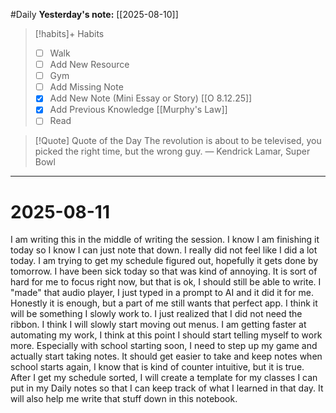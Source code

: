 #Daily
**Yesterday's note:** [[2025-08-10]]

> [!habits]+ Habits 
>- [ ] Walk 
>- [ ] Add New Resource
> - [ ] Gym 
> - [ ] Add Missing Note
> - [x] Add New Note (Mini Essay or Story) [[O 8.12.25]]
> - [x] Add Previous Knowledge [[Murphy's Law]]
> - [ ] Read

> [!Quote]  Quote of the Day
> The revolution is about to be televised, you picked the right time, but the wrong guy.
> — Kendrick Lamar, Super Bowl


<hr>

# 2025-08-11

I am writing this in the middle of writing the session. I know I am finishing it today so I know I can just note that down. I really did not feel like I did a lot today. I am trying to get my schedule figured out, hopefully it gets done by tomorrow. I have been sick today so that was kind of annoying. It is sort of hard for me to focus right now, but that is ok, I should still be able to write. I "made" that audio player, I just typed in a prompt to AI and it did it for me. Honestly it is enough, but a part of me still wants that perfect app. I think it will be something I slowly work to. I just realized that I did not need the ribbon. I think I will slowly start moving out menus. I am getting faster at automating my work, I think at this point I should start telling myself to work more. Especially with school starting soon, I need to step up my game and actually start taking notes. It should get easier to take and keep notes when school starts again, I know that is kind of counter intuitive, but it is true. After I get my schedule sorted, I will create a template for my classes I can put in my Daily notes so that I can keep track of what I learned in that day. It will also help me write that stuff down in this notebook.